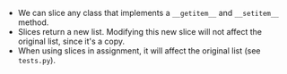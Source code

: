 * We can slice any class that implements a `__getitem__` and `__setitem__` method.
* Slices return a new list. Modifying this new slice will not affect the original list, since it's a copy.
* When using slices in assignment, it will affect the original list (see `tests.py`).

